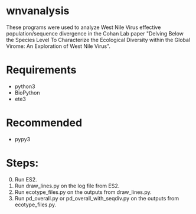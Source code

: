 # wnvanalysis
These programs were used to analyze West Nile Virus effective population/sequence divergence in the Cohan Lab paper "Delving Below the Species Level To Characterize the Ecological Diversity within the Global Virome: An Exploration of West Nile Virus".

# Requirements
- python3
- BioPython
- ete3

# Recommended
- pypy3

# Steps:
  0. Run ES2.
  1. Run draw_lines.py on the log file from ES2.
  2. Run ecotype_files.py on the outputs from draw_lines.py.
  3. Run pd_overall.py or pd_overall_with_seqdiv.py on the outputs from ecotype_files.py.
